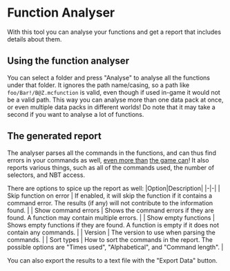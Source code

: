 # Function Analyser
With this tool you can analyse your functions and get a report that includes details about them.

## Using the function analyser
You can select a folder and press "Analyse" to analyse all the functions under that folder. It ignores the path name/casing, so a path like `foo/Bar!/B@Z.mcfunction` is valid, even though if used in-game it would not be a valid path. This way you can analyse more than one data pack at once, or even multiple data packs in different worlds! Do note that it may take a second if you want to analyse a lot of functions.

## The generated report
The analyser parses all the commands in the functions, and can thus find errors in your commands as well, [even more than](https://bugs.mojang.com/browse/MC-165773) [the game can](https://bugs.mojang.com/browse/MC-198113)! It also reports various things, such as all of the commands used, the number of selectors, and NBT access.

There are options to spice up the report as well:
|Option|Description|
|-|-|
| Skip function on error | If enabled, it will skip the function if it contains a command error. The results (if any) will not contribute to the information found. |
| Show command errors | Shows the command errors if they are found. A function may contain multiple errors. |
| Show empty functions | Shows empty functions if they are found. A function is empty if it does not contain any commands. |
| Version | The version to use when parsing the commands. |
| Sort types | How to sort the commands in the report. The possible options are "Times used", "Alphabetical", and "Command length". |

You can also export the results to a text file with the "Export Data" button.
